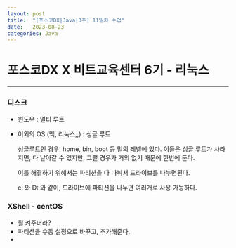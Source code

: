 ```yaml
---
layout: post
title:  "[포스코DX|Java|3주] 11일차 수업"
date:   2023-08-23
categories: Java
---
```

# 포스코DX X 비트교육센터 6기 - 리눅스

--- 

### 디스크

- 윈도우 : 멀티 루트
- 이외의 OS (맥, 리눅스,,) : 싱글 루트

  싱글루트인 경우, home, bin, boot 등 밑의 레벨에 있다. 이들은 싱글 루트가 사라지면, 다 날아갈 수 있지만, 그럴 경우가 거의 없기 때문에 한번에 둔다.

  이를 해결하기 위해서는 파티션을 다 나눠서 드라이브를 나누면된다.

  c: 와 D: 와 같이, 드라이브에 파티션을 나누면 여러개로 사용 가능하다. 

###  XShell - centOS

- 뭘 켜주더라? 
- 파티션을 수동 설정으로 바꾸고, 추가해준다.
- 
